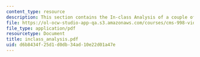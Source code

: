 ```yaml
---
content_type: resource
description: This section contains the In-class Analysis of a couple of games.
file: https://ol-ocw-studio-app-qa.s3.amazonaws.com/courses/cms-998-videogame-theory-and-analysis-fall-2006/d6b8434f25d1d0db34ad10e22d01a47e_inclass_analysis.pdf
file_type: application/pdf
resourcetype: Document
title: inclass_analysis.pdf
uid: d6b8434f-25d1-d0db-34ad-10e22d01a47e
---
```

